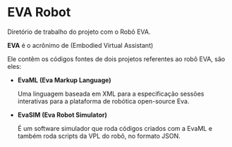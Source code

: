 # EVA Robot
Diretório de trabalho do projeto com o Robô EVA.

**EVA** é o acrônimo de (Embodied Virtual Assistant)


Ele contêm os códigos fontes de dois projetos referentes ao robô EVA, são eles:

* **EvaML (Eva Markup Language)**

    Uma linguagem baseada em XML para a especificação sessões interativas para a plataforma de robótica open-source Eva.

* **EvaSIM (Eva Robot Simulator)**

    É um software simulador que roda códigos criados com a EvaML e também roda scripts da VPL do robô, no formato JSON.
